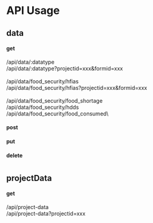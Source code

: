 # API Usage
## data
#### get
/api/data/:datatype\
/api/data/:datatype?projectid=xxx&formid=xxx\
\
/api/data/food_security/hfias\
/api/data/food_security/hfias?projectid=xxx&formid=xxx\
\
/api/data/food_security/food_shortage\
/api/data/food_security/hdds\
/api/data/food_security/food_consumed\

#### post
#### put
#### delete
#
## projectData
#### get
/api/project-data\
/api/project-data?projectid=xxx

#